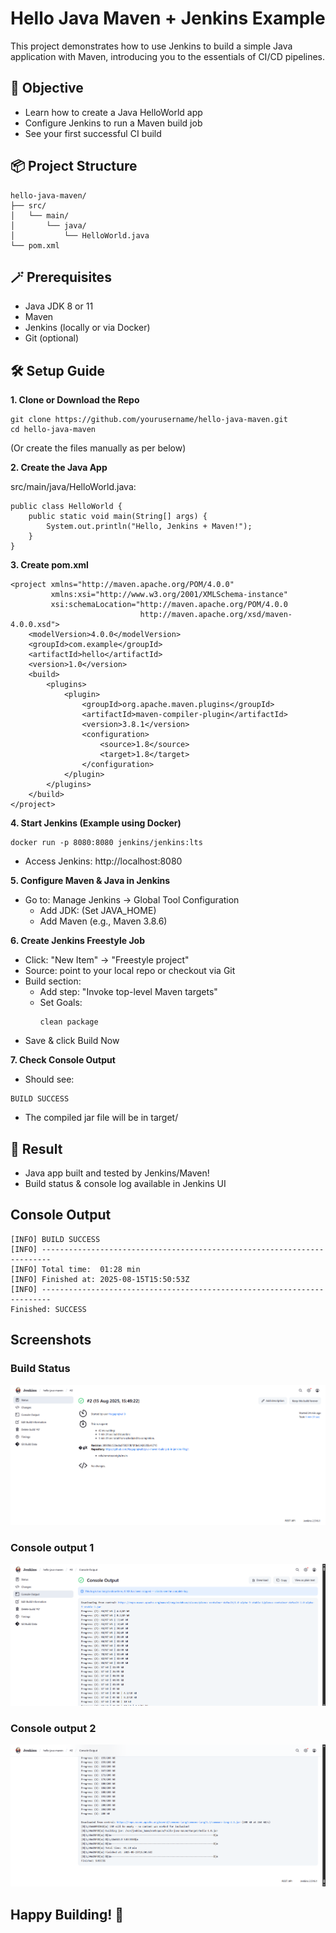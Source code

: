 # Hello Java Maven + Jenkins Example

This project demonstrates how to use Jenkins to build a simple Java application with Maven, introducing you to the essentials of CI/CD pipelines.

## 🚀 Objective
* Learn how to create a Java HelloWorld app
* Configure Jenkins to run a Maven build job
* See your first successful CI build

## 📦 Project Structure

```
hello-java-maven/
├── src/
│   └── main/
│       └── java/
│           └── HelloWorld.java
└── pom.xml
```
## 🪄 Prerequisites
* Java JDK 8 or 11
* Maven
* Jenkins (locally or via Docker)
* Git (optional)

## 🛠️ Setup Guide

**1. Clone or Download the Repo**

```
git clone https://github.com/yourusername/hello-java-maven.git
cd hello-java-maven
```
(Or create the files manually as per below)

**2. Create the Java App**

src/main/java/HelloWorld.java:

```
public class HelloWorld {
    public static void main(String[] args) {
        System.out.println("Hello, Jenkins + Maven!");
    }
}
```
**3. Create pom.xml**

```
<project xmlns="http://maven.apache.org/POM/4.0.0"
         xmlns:xsi="http://www.w3.org/2001/XMLSchema-instance"
         xsi:schemaLocation="http://maven.apache.org/POM/4.0.0
                             http://maven.apache.org/xsd/maven-4.0.0.xsd">
    <modelVersion>4.0.0</modelVersion>
    <groupId>com.example</groupId>
    <artifactId>hello</artifactId>
    <version>1.0</version>
    <build>
        <plugins>
            <plugin>
                <groupId>org.apache.maven.plugins</groupId>
                <artifactId>maven-compiler-plugin</artifactId>
                <version>3.8.1</version>
                <configuration>
                    <source>1.8</source>
                    <target>1.8</target>
                </configuration>
            </plugin>
        </plugins>
    </build>
</project>
```
**4. Start Jenkins (Example using Docker)**
```
docker run -p 8080:8080 jenkins/jenkins:lts
```
* Access Jenkins: http://localhost:8080

**5. Configure Maven & Java in Jenkins**
* Go to: Manage Jenkins → Global Tool Configuration
  * Add JDK: (Set JAVA_HOME)
  * Add Maven (e.g., Maven 3.8.6)
  
**6. Create Jenkins Freestyle Job**
* Click: "New Item" → "Freestyle project"
* Source: point to your local repo or checkout via Git
* Build section:
  * Add step: "Invoke top-level Maven targets"
  * Set Goals:
    ```
    clean package
    ```
* Save & click Build Now

**7. Check Console Output**
* Should see:
```
BUILD SUCCESS
```
* The compiled jar file will be in target/

## 🎯 Result

* Java app built and tested by Jenkins/Maven!
* Build status & console log available in Jenkins UI

## Console Output 

```
[INFO] BUILD SUCCESS
[INFO] ------------------------------------------------------------------------
[INFO] Total time:  01:28 min
[INFO] Finished at: 2025-08-15T15:50:53Z
[INFO] ------------------------------------------------------------------------
Finished: SUCCESS
```
## Screenshots

### Build Status 
![Build status](images/status.png)
### Console output 1
![console-output-1](images/Console-1.png)
### Console output 2
![console-output-2](images/Console-2.png)


## Happy Building! 🚀